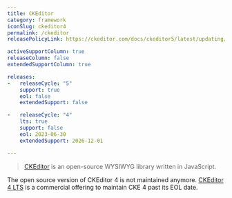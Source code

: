 ```yaml
---
title: CKEditor
category: framework
iconSlug: ckeditor4
permalink: /ckeditor
releasePolicyLink: https://ckeditor.com/docs/ckeditor5/latest/updating/versioning-policy.html

activeSupportColumn: true
releaseColumn: false
extendedSupportColumn: true

releases:
-   releaseCycle: "5"
    support: true
    eol: false
    extendedSupport: false

-   releaseCycle: "4"
    lts: true
    support: false
    eol: 2023-06-30
    extendedSupport: 2026-12-01

---
```


> [CKEditor](https://ckeditor.com/) is an open-source WYSIWYG library written in JavaScript.

The open source version of CKEditor 4 is not maintained anymore.
[CKEditor 4 LTS](https://ckeditor.com/ckeditor-4-support/) is a commercial offering to maintain CKE 4 past its EOL date.
